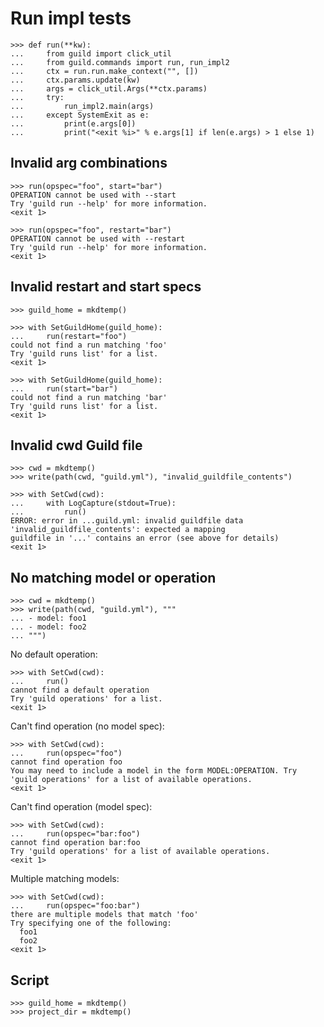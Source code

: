 # Run impl tests

    >>> def run(**kw):
    ...     from guild import click_util
    ...     from guild.commands import run, run_impl2
    ...     ctx = run.run.make_context("", [])
    ...     ctx.params.update(kw)
    ...     args = click_util.Args(**ctx.params)
    ...     try:
    ...         run_impl2.main(args)
    ...     except SystemExit as e:
    ...         print(e.args[0])
    ...         print("<exit %i>" % e.args[1] if len(e.args) > 1 else 1)

## Invalid arg combinations

    >>> run(opspec="foo", start="bar")
    OPERATION cannot be used with --start
    Try 'guild run --help' for more information.
    <exit 1>

    >>> run(opspec="foo", restart="bar")
    OPERATION cannot be used with --restart
    Try 'guild run --help' for more information.
    <exit 1>

## Invalid restart and start specs

    >>> guild_home = mkdtemp()

    >>> with SetGuildHome(guild_home):
    ...     run(restart="foo")
    could not find a run matching 'foo'
    Try 'guild runs list' for a list.
    <exit 1>

    >>> with SetGuildHome(guild_home):
    ...     run(start="bar")
    could not find a run matching 'bar'
    Try 'guild runs list' for a list.
    <exit 1>

## Invalid cwd Guild file

    >>> cwd = mkdtemp()
    >>> write(path(cwd, "guild.yml"), "invalid_guildfile_contents")

    >>> with SetCwd(cwd):
    ...     with LogCapture(stdout=True):
    ...         run()
    ERROR: error in ...guild.yml: invalid guildfile data
    'invalid_guildfile_contents': expected a mapping
    guildfile in '...' contains an error (see above for details)
    <exit 1>

## No matching model or operation

    >>> cwd = mkdtemp()
    >>> write(path(cwd, "guild.yml"), """
    ... - model: foo1
    ... - model: foo2
    ... """)

No default operation:

    >>> with SetCwd(cwd):
    ...     run()
    cannot find a default operation
    Try 'guild operations' for a list.
    <exit 1>

Can't find operation (no model spec):

    >>> with SetCwd(cwd):
    ...     run(opspec="foo")
    cannot find operation foo
    You may need to include a model in the form MODEL:OPERATION. Try
    'guild operations' for a list of available operations.
    <exit 1>

Can't find operation (model spec):

    >>> with SetCwd(cwd):
    ...     run(opspec="bar:foo")
    cannot find operation bar:foo
    Try 'guild operations' for a list of available operations.
    <exit 1>

Multiple matching models:

    >>> with SetCwd(cwd):
    ...     run(opspec="foo:bar")
    there are multiple models that match 'foo'
    Try specifying one of the following:
      foo1
      foo2
    <exit 1>

## Script

    >>> guild_home = mkdtemp()
    >>> project_dir = mkdtemp()
